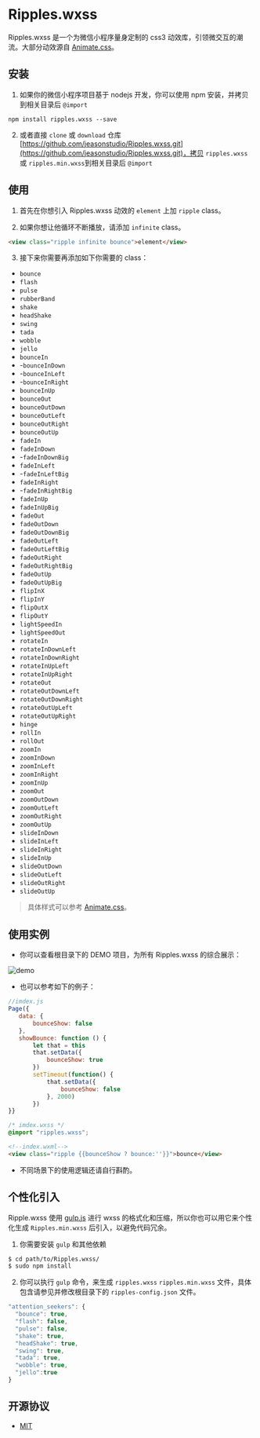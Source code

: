 # Ripples.wxss

Ripples.wxss 是一个为微信小程序量身定制的 css3 动效库，引领微交互的潮流。大部分动效源自 [Animate.css](https://daneden.github.io/animate.css/)。

## 安装

 1. 如果你的微信小程序项目基于 nodejs 开发，你可以使用 npm 安装，并拷贝到相关目录后 `@import`

```nodejs
npm install ripples.wxss --save
```

 2. 或者直接 `clone` 或 `download` 仓库[https://github.com/jeasonstudio/Ripples.wxss.git](https://github.com/jeasonstudio/Ripples.wxss.git)，拷贝 `ripples.wxss` 或 `ripples.min.wxss`到相关目录后 `@import`

## 使用

 1. 首先在你想引入 Ripples.wxss 动效的 `element` 上加 `ripple` class。

 2. 如果你想让他循环不断播放，请添加 `infinite` class。

 ```html
 <view class="ripple infinite bounce">element</view>
 ```

 3. 接下来你需要再添加如下你需要的 class：

  * `bounce`
  * `flash`
  * `pulse`
  * `rubberBand`
  * `shake`
  * `headShake`
  * `swing`
  * `tada`
  * `wobble`
  * `jello`
  * `bounceIn`
  * -`bounceInDown`
  * -`bounceInLeft`
  * -`bounceInRight`
  * `bounceInUp`
  * `bounceOut`
  * `bounceOutDown`
  * `bounceOutLeft`
  * `bounceOutRight`
  * `bounceOutUp`
  * `fadeIn`
  * `fadeInDown`
  * -`fadeInDownBig`
  * `fadeInLeft`
  * -`fadeInLeftBig`
  * `fadeInRight`
  * -`fadeInRightBig`
  * `fadeInUp`
  * `fadeInUpBig`
  * `fadeOut`
  * `fadeOutDown`
  * `fadeOutDownBig`
  * `fadeOutLeft`
  * `fadeOutLeftBig`
  * `fadeOutRight`
  * `fadeOutRightBig`
  * `fadeOutUp`
  * `fadeOutUpBig`
  * `flipInX`
  * `flipInY`
  * `flipOutX`
  * `flipOutY`
  * `lightSpeedIn`
  * `lightSpeedOut`
  * `rotateIn`
  * `rotateInDownLeft`
  * `rotateInDownRight`
  * `rotateInUpLeft`
  * `rotateInUpRight`
  * `rotateOut`
  * `rotateOutDownLeft`
  * `rotateOutDownRight`
  * `rotateOutUpLeft`
  * `rotateOutUpRight`
  * `hinge`
  * `rollIn`
  * `rollOut`
  * `zoomIn`
  * `zoomInDown`
  * `zoomInLeft`
  * `zoomInRight`
  * `zoomInUp`
  * `zoomOut`
  * `zoomOutDown`
  * `zoomOutLeft`
  * `zoomOutRight`
  * `zoomOutUp`
  * `slideInDown`
  * `slideInLeft`
  * `slideInRight`
  * `slideInUp`
  * `slideOutDown`
  * `slideOutLeft`
  * `slideOutRight`
  * `slideOutUp`

> 具体样式可以参考 [Animate.css](https://daneden.github.io/animate.css/)。

## 使用实例

 - 你可以查看根目录下的 DEMO 项目，为所有 Ripples.wxss 的综合展示：

 ![demo](DEMO/img/demo.PNG)

 - 也可以参考如下的例子：

 ```javascript
 //imdex.js
 Page({
	data: {
        bounceShow: false
	},
	showBounce: function () {
		let that = this
        that.setData({
            bounceShow: true
        })
        setTimeout(function() {
            that.setData({
                bounceShow: false
            }, 2000)
        })
 }}
 ```

 ```css
 /* imdex.wxss */
 @import "ripples.wxss";
 ```

 ```html
 <!--index.wxml-->
<view class="ripple {{bounceShow ? bounce:''}}">bounce</view>
 ```

  - 不同场景下的使用逻辑还请自行斟酌。

## 个性化引入

Ripple.wxss 使用 [gulp.js](http://gulpjs.com/) 进行 wxss 的格式化和压缩，所以你也可以用它来个性化生成 `Ripples.min.wxss` 后引入，以避免代码冗余。

 1. 你需要安装 `gulp` 和其他依赖

```sh
$ cd path/to/Ripples.wxss/
$ sudo npm install
```

 2. 你可以执行 `gulp` 命令，来生成 `ripples.wxss` `ripples.min.wxss` 文件，具体包含请参见并修改根目录下的 `ripples-config.json` 文件。

```javascript
"attention_seekers": {
  "bounce": true,
  "flash": false,
  "pulse": false,
  "shake": true,
  "headShake": true,
  "swing": true,
  "tada": true,
  "wobble": true,
  "jello":true
}
```

## 开源协议

 - [MIT](LICENSE)